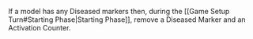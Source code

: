 If a model has any Diseased markers then, during the [[Game Setup Turn#Starting Phase|Starting Phase]], remove a Diseased Marker and an Activation Counter.